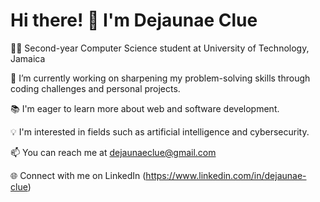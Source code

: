 # Hi there! 👋 I'm Dejaunae Clue 

👨‍🎓 Second-year Computer Science student at University of Technology, Jamaica 

🔭 I’m currently working on sharpening my problem-solving skills through coding challenges and personal projects.

📚 I'm eager to learn more about web and software development.

💡 I'm interested in fields such as artificial intelligence and cybersecurity.

📫 You can reach me at dejaunaeclue@gmail.com

🌐 Connect with me on LinkedIn (https://www.linkedin.com/in/dejaunae-clue) 
